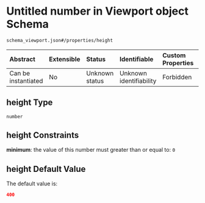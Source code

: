 # Untitled number in Viewport object Schema

```txt
schema_viewport.json#/properties/height
```



| Abstract            | Extensible | Status         | Identifiable            | Custom Properties | Additional Properties | Access Restrictions | Defined In                                                                            |
| :------------------ | :--------- | :------------- | :---------------------- | :---------------- | :-------------------- | :------------------ | :------------------------------------------------------------------------------------ |
| Can be instantiated | No         | Unknown status | Unknown identifiability | Forbidden         | Allowed               | none                | [schema\_viewport.json\*](../lib/schemas/schema_viewport.json "open original schema") |

## height Type

`number`

## height Constraints

**minimum**: the value of this number must greater than or equal to: `0`

## height Default Value

The default value is:

```json
400
```
